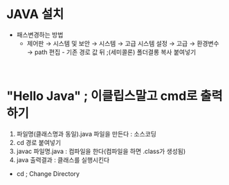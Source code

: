 # JAVA 설치 <br>
* 패스변경하는 방법 
  - 제어판 → 시스템 및 보안  → 시스템  → 고급 시스템 설정  → 고급  → 환경변수  → path 편집 - 기존 경로 값 뒤 ;(세미콜론) 폴더결롱 복사 붙여넣기  

<br>

# "Hello Java" ; 이클립스말고 cmd로 출력하기
1. 파일명(클래스명과 동일).java 파일을 만든다 : 소스코딩
2. cd 경로 붙여넣기
3. javac 파일명.java : 컴파일을 한다(컴파일을 하면 .class가 생성됨)
4. java 출력결과 : 클래스를 실행시킨다

- cd ; Change Directory

